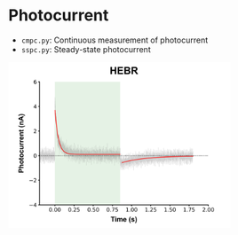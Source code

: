# Photocurrent
<ul>
  <li><code>cmpc.py</code>: Continuous measurement of photocurrent
  <li><code>sspc.py</code>: Steady-state photocurrent</li>
</ul>
<p>
  <img src="sspc.png" width="400px">
</p>
